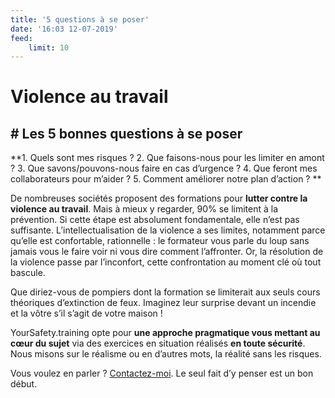 ```yaml
---
title: '5 questions à se poser'
date: '16:03 12-07-2019'
feed:
    limit: 10
---
```


# Violence au travail
## # Les 5 bonnes questions à se poser

**1. Quels sont mes risques ?
2. Que faisons-nous pour les limiter en amont ?
3. Que savons/pouvons-nous faire en cas d’urgence ?
4. Que feront mes collaborateurs pour m’aider ?
5. Comment améliorer notre plan d’action ?
**

De nombreuses sociétés proposent des formations pour **lutter contre la violence au travail**. Mais à mieux y regarder, 90% se limitent à la prévention. Si cette étape est absolument fondamentale, elle n’est pas suffisante. L’intellectualisation de la violence a ses limites, notamment parce qu’elle est confortable, rationnelle : le formateur vous parle du loup sans jamais vous le faire voir ni vous dire comment l’affronter. Or, la résolution de la violence passe par l’inconfort, cette confrontation au moment clé où tout bascule.

Que diriez-vous de pompiers dont la formation se limiterait aux seuls cours théoriques d’extinction de feux. Imaginez leur surprise devant un incendie et la vôtre s’il s’agit de votre maison !

YourSafety.training opte pour **une approche pragmatique vous mettant au cœur du sujet** via des exercices en situation réalisés **en toute sécurité**. Nous misons sur le réalisme ou en d’autres mots, la réalité sans les risques.

Vous voulez en parler ? [Contactez-moi](mailto:bluecells@gmail.com).
Le seul fait d’y penser est un bon début. 
